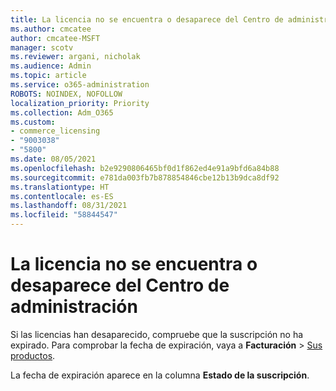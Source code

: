 ```yaml
---
title: La licencia no se encuentra o desaparece del Centro de administración
ms.author: cmcatee
author: cmcatee-MSFT
manager: scotv
ms.reviewer: argani, nicholak
ms.audience: Admin
ms.topic: article
ms.service: o365-administration
ROBOTS: NOINDEX, NOFOLLOW
localization_priority: Priority
ms.collection: Adm_O365
ms.custom:
- commerce_licensing
- "9003038"
- "5800"
ms.date: 08/05/2021
ms.openlocfilehash: b2e9290806465bf0d1f862ed4e91a9bfd6a84b88
ms.sourcegitcommit: e781da003fb7b878854846cbe12b13b9dca8df92
ms.translationtype: HT
ms.contentlocale: es-ES
ms.lasthandoff: 08/31/2021
ms.locfileid: "58844547"
---
```

# <a name="license-missing-or-disappears-from-the-admin-center"></a>La licencia no se encuentra o desaparece del Centro de administración

Si las licencias han desaparecido, compruebe que la suscripción no ha expirado. Para comprobar la fecha de expiración, vaya a **Facturación** > [Sus productos](https://go.microsoft.com/fwlink/p/?linkid=842054).

La fecha de expiración aparece en la columna **Estado de la suscripción**.